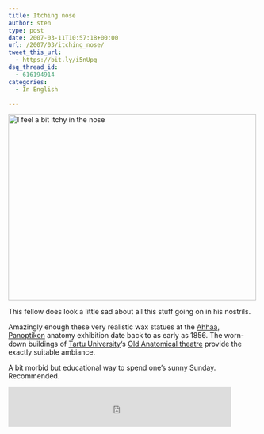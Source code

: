 ```yaml
---
title: Itching nose
author: sten
type: post
date: 2007-03-11T10:57:18+00:00
url: /2007/03/itching_nose/
tweet_this_url:
  - https://bit.ly/i5nUpg
dsq_thread_id:
  - 616194914
categories:
  - In English

---
```

[<img src="http://farm1.static.flickr.com/153/418793017_a61798d50f.jpg" width="500" height="375" alt="I feel a bit itchy in the nose" />][1]
  
This fellow does look a little sad about all this stuff going on in his nostrils.
  
Amazingly enough these very realistic wax statues at the [Ahhaa, Panoptikon][2] anatomy exhibition date back to as early as 1856. The worn-down buildings of [Tartu University][3]&#8216;s [Old Anatomical theatre][4] provide the exactly suitable ambiance.
  
A bit morbid but educational way to spend one&#8217;s sunny Sunday. Recommended.

<iframe src="http://www.facebook.com/plugins/like.php?href=http%3A%2F%2Fsten.tamkivi.com%2F2007%2F03%2Fitching_nose%2F&layout=standard&show_faces=true&width=450&action=like&colorscheme=light&height=80" scrolling="no" frameborder="0" style="border:none; overflow:hidden; width:450px; height:80px;" allowTransparency="true"></iframe>

 [1]: http://www.flickr.com/photos/seikatsu/418793017/ "Photo Sharing"
 [2]: http://www.ahhaa.ee/
 [3]: http://www.ut.ee/index.aw/set_lang_id=2
 [4]: http://www.visittartu.com/11019